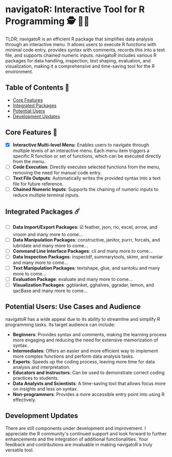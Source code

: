 # navigatoR: Interactive Tool for R Programming 🕵️ 👨‍💻
TLDR;
navigatoR is an efficient R package that simplifies data analysis through an interactive menu. It allows users to execute R functions with minimal code entry, provides syntax with comments, records this into a text file, and supports chained numeric inputs. navigatoR includes various R packages for data handling, inspection, text shaping, evaluation, and visualization, making it a comprehensive and time-saving tool for the R environment.

## Table of Contents 📑
- [Core Features](#Core-Features-)
- [Integrated Packages](#Integrated-Packages)
- [Potential Users](#Potential-Users)
- [Development Updates](#Development-Updates)

## Core Features 📌
- [x] **Interactive Multi-level Menu**: Enables users to navigate through multiple levels of an interactive menu. Each menu item triggers a specific R function or set of functions, which can be executed directly from the menu.
- [ ] **Code Execution**: Directly executes selected functions from the menu, removing the need for manual code entry.
- [ ] **Text File Outputs**: Automatically writes the provided syntax into a text file for future reference.
- [ ] **Chained Numeric Inputs**: Supports the chaining of numeric inputs to reduce multiple terminal inputs.

## Integrated Packages ☄️
- [ ] **Data Import/Export Packages**: ☑️ feather, json, rio, excel, arrow, and vroom and many more to come... 
- [ ] **Data Manipulation Packages**: constructive, janitor, purrr, forcats, and lubridate and many more to come... 
- [ ] **Command Line Interface Packages**: cli and many more to come... 
- [ ] **Data Inspection Packages**: inspectdf, summarytools, skimr, and naniar and many more to come... 
- [ ] **Text Manipulation Packages**: textshape, glue, and santoku and many more to come... 
- [ ] **Evaluation Package**: evaluate and many more to come... 
- [ ] **Visualization Packages**: ggblanket, gghalves, ggradar, lemon, and qacBase and many more to come... 

## Potential Users: Use Cases and Audience 
navigatoR has a wide appeal due to its ability to streamline and simplify R programming tasks. Its target audience can include:

- **Beginners**: Provides syntax and comments, making the learning process more engaging and reducing the need for extensive memorization of syntax.
- **Intermediates**: Offers an easier and more efficient way to implement more complex functions and perform data analysis tasks.
- **Experts**: Speeds up the coding process, leaving more time for data analysis and interpretation.
- **Educators and Instructors**: Can be used to demonstrate correct coding practices to students.
- **Data Analysts and Scientists**: A time-saving tool that allows focus more on insights and less on syntax.
- **Non-programmers**: Provides a more accessible entry point into using R effectively.

## Development Updates
There are still components under development and improvement. I appreciate the R community's continued support and look forward to further enhancements and the integration of additional functionalities. Your feedback and contributions are invaluable in making navigatoR a truly versatile tool.

 
